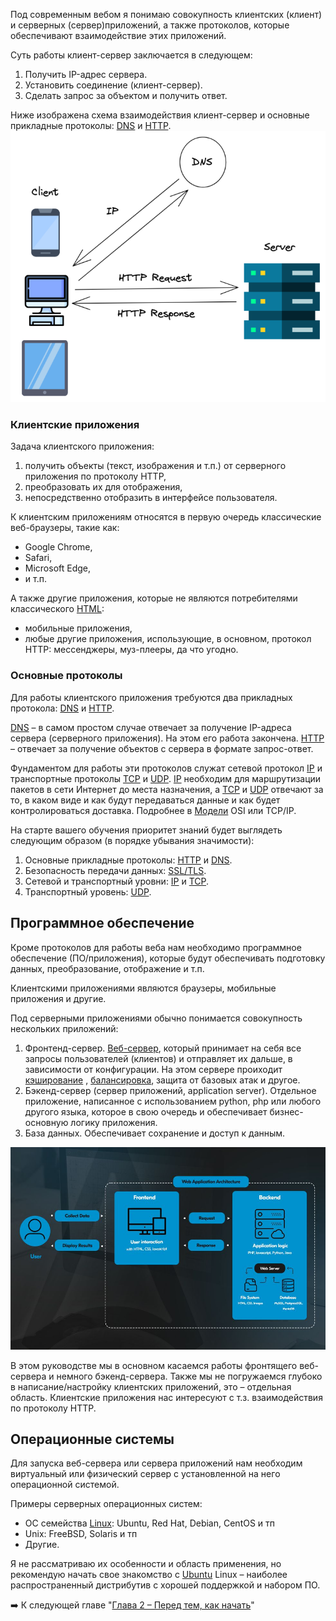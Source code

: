 Под современным вебом я понимаю совокупность клиентских (клиент) и серверных (сервер)приложений, а также протоколов, которые обеспечивают взаимодействие этих приложений.

Суть работы клиент-сервер заключается в следующем:
1. Получить IP-адрес сервера.
2. Установить соединение (клиент-сервер).
3. Сделать запрос за объектом и получить ответ.

Ниже изображена схема взаимодействия клиент-сервер и основные прикладные протоколы: [DNS](<https://github.com/abadd00d/web-for-juniors/blob/main/DNS.md>) и [HTTP](<https://github.com/abadd00d/web-for-juniors/blob/main/HTTP.md>).
![Pasted image 20250119161755.png](<https://github.com/abadd00d/web-for-juniors/blob/main/img/Pasted image 20250119161755.png>)

### Клиентские приложения

Задача клиентского приложения:
1. получить объекты (текст, изображения и т.п.) от серверного приложения по протоколу HTTP,
2. преобразовать их для отображения,
3. непосредственно отобразить в интерфейсе пользователя.

К клиентским приложениям относятся в первую очередь клаcсические веб-браузеры, такие как:
- Google Chrome,
- Safari,
- Microsoft Edge,
- и т.п.

А также другие приложения, которые не являются потребителями классического [HTML](<https://github.com/abadd00d/web-for-juniors/blob/main/HTML.md>):
- мобильные приложения,
- любые другие приложения, использующие, в основном, протокол HTTP: мессенджеры, муз-плееры, да что угодно.

### Основные протоколы

Для работы клиентского приложения требуются два прикладных протокола: [DNS](<https://github.com/abadd00d/web-for-juniors/blob/main/DNS.md>) и [HTTP](<https://github.com/abadd00d/web-for-juniors/blob/main/HTTP.md>).

[DNS](<https://github.com/abadd00d/web-for-juniors/blob/main/DNS.md>) – в самом простом случае отвечает за получение IP-адреса сервера (серверного приложения). На этом его работа закончена.
[HTTP](<https://github.com/abadd00d/web-for-juniors/blob/main/HTTP.md>) – отвечает за получение объектов с сервера в формате запрос-ответ.

Фундаментом для работы эти протоколов служат сетевой протокол [IP](<https://github.com/abadd00d/web-for-juniors/blob/main/IP.md>) и транспортные протоколы [TCP](<https://github.com/abadd00d/web-for-juniors/blob/main/TCP.md>) и [UDP](<https://github.com/abadd00d/web-for-juniors/blob/main/UDP.md>). [IP](<https://github.com/abadd00d/web-for-juniors/blob/main/IP.md>) необходим для маршрутизации пакетов в сети Интернет до места назначения, а  [TCP](<https://github.com/abadd00d/web-for-juniors/blob/main/TCP.md>) и [UDP](<https://github.com/abadd00d/web-for-juniors/blob/main/UDP.md>) отвечают за то, в каком виде и как будут передаваться данные и как будет контролироваться доставка. Подробнее в [Модели](<https://github.com/abadd00d/web-for-juniors/blob/main/Модели.md>) OSI или TCP/IP.

На старте вашего обучения приоритет знаний будет выглядеть следующим образом (в порядке убывания значимости):
1. Основные прикладные протоколы: [HTTP](<https://github.com/abadd00d/web-for-juniors/blob/main/HTTP.md>) и [DNS](<https://github.com/abadd00d/web-for-juniors/blob/main/DNS.md>).
2. Безопасность передачи данных: [SSL/TLS](<https://github.com/abadd00d/web-for-juniors/blob/main/SSL/TLS.md>).
3. Сетевой и транспортный уровни: [IP](<https://github.com/abadd00d/web-for-juniors/blob/main/IP.md>) и [TCP](<https://github.com/abadd00d/web-for-juniors/blob/main/TCP.md>).
4. Транспортный уровень: [UDP](<https://github.com/abadd00d/web-for-juniors/blob/main/UDP.md>).

## Программное обеспечение

Кроме протоколов для работы веба нам необходимо программное обеспечение (ПО/приложения), которые будут обеспечивать подготовку данных, преобразование, отображение и т.п.

Клиентскими приложениями являются браузеры, мобильные приложения и другие.

Под серверными приложениями обычно понимается совокупность нескольких приложений:

1. Фронтенд-сервер. [Веб-сервер](<https://github.com/abadd00d/web-for-juniors/blob/main/Веб-сервер.md>), который принимает на себя все запросы пользователей (клиентов) и отправляет их дальше, в зависимости от конфигурации. На этом сервере проиходит [кэширование](<https://github.com/abadd00d/web-for-juniors/blob/main/кэширование.md>) , [балансировка](<https://github.com/abadd00d/web-for-juniors/blob/main/балансировка.md>), защита от базовых атак и другое.
2. Бэкенд-сервер (сервер приложений, application server). Отдельное приложение, написанное с использованием python, php или любого другого языка, которое в свою очередь и обеспечивает бизнес-основную логику приложения.
3. База данных. Обеспечивает сохранение и доступ к данным.

![Pasted image 20250122105820.png](<https://github.com/abadd00d/web-for-juniors/blob/main/img/Pasted image 20250122105820.png>)

В этом руководстве мы в основном касаемся работы фронтящего веб-сервера и немного бэкенд-сервера. Также мы не погружаемся глубоко в написание/настройку клиентских приложений, это – отдельная область. Клиентские приложения нас интересуют с т.з. взаимодействия по протоколу HTTP. 

## Операционные системы

Для запуска веб-сервера или сервера приложений нам необходим виртуальный или физический сервер с установленной на него операционной системой.

Примеры серверных операционных систем:
- ОС семейства [Linux](<https://github.com/abadd00d/web-for-juniors/blob/main/Linux.md>):  Ubuntu, Red Hat, Debian, CentOS и тп
- Unix: FreeBSD, Solaris и тп
- Другие.

Я не рассматриваю их особенности и область применения, но рекомендую начать свое знакомство с [Ubuntu](<https://github.com/abadd00d/web-for-juniors/blob/main/Ubuntu.md>) Linux – наиболее распространенный дистрибутив с хорошей поддержкой и набором ПО.

➡️ К следующей главе "[Глава 2 – Перед тем, как начать](<https://github.com/abadd00d/web-for-juniors/blob/main/Глава 2 – Перед тем, как начать.md>)"